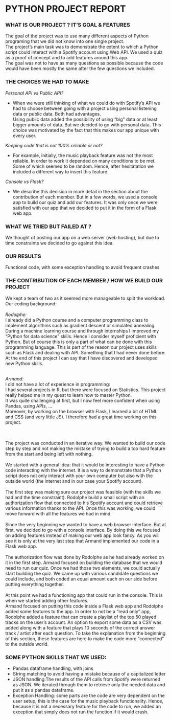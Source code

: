 # PYTHON PROJECT REPORT

### WHAT IS OUR PROJECT ? IT’S GOAL & FEATURES
The goal of the project was to use many different aspects of Python programing that we did not know into one single project. <br>
The project’s main task was to demonstrate the extent to which a Python script could interact with a Spotify account using Web API. 
We used a quiz as a proof of concept and to add features around this app. <br>
The goal was not to have as many questions as possible because the code would have been mostly the same after the few questions 
we included.
 
### THE CHOICES WE HAD TO MAKE
_Personal API vs Public API?_
- When we were still thinking of what we could do with Spotify’s API we had to choose between 
going with a project using personal listening data or public data. Both had advantages. <br>
Using public data added the possibility of using “big” data or at least bigger amounts of data. But we decided to go with personal data. 
This choice was motivated by the fact that this makes our app unique with every user. <br>

_Keeping code that is not 100% reliable or not?_
- For example, initially, the music playback feature was not the most reliable. In order to work it depended on many conditions to be met. 
Some of which seemed to be random. Hence, after hesitatation we included a different way to insert this feature. <br>

_Console vs Flask?_
- We describe this decision in more detail in the section about the contribution of each member. But in a few words, 
we used a console app to build our quiz and add our features. It was only once we were satisfied with our app that we decided 
to put it in the form of a Flask web app. <br>

### WHAT WE TRIED BUT FAILED AT ?
We thought of posting our app on a web server (web hosting), but due to time constraints we decided to go against this idea. 
 
### OUR RESULTS
Functional code, with some exception handling to avoid frequent crashes
 
### THE CONTRIBUTION OF EACH MEMBER / HOW WE BUILD OUR PROJECT
We kept a team of two as it seemed more manageable to split the workload. <br>
Our coding background: <br> <br>
_Rodolphe:_ <br>
I already did a Python course and a computer programming class to implement algorithms such as gradient descent or simulated annealing. 
During a machine learning course and through internships I improved my “Python for data science” skills. Hence I consider myself 
proficient with Python. But of course this is only a part of what can be done with this programming language. This is part of the 
reason our project uses skills such as Flask and dealing with API. Something that I had never done before. At the end of this project 
I can say that I have discovered and developed new Python skills. <br> <br>

_Armand:_  <br>
I did not have a lot of experience in programming: <br>
I had several projects in R, but there were focused on Statistics. This project really helped me in my quest to learn how to 
master Python. <br>
It was quite challenging at first, but I now feel more confident when using Pandas, using APIs, ... <br>
Moreover, by working on the browser with Flask, I learned a bit of HTML and CSS (and very little JS). I therefore had a great time 
working on this project.    
         <br>

<br>
The project was conducted in an iterative way. We wanted to build our code step by step and not making the mistake of trying to 
build a too hard feature from the start and being left with nothing. <br> <br>
We started with a general idea: that it would be interesting to have a Python code interacting with the internet. It is a way to 
demonstrate that a Python script does not only interact with your own computer but also with the outside world (the internet and in 
our case your Spotify account). <br> <br>
The first step was making sure our project was feasible (with the skills we had and the time constraint). Rodolphe build a small 
script with an authorization flow that connected to his Spotify account and could retrieve various information thanks to the API.
Once this was working, we could move forward with all the features we had in mind. <br> <br>
Since the very beginning we wanted to have a web browser interface. But at first, we decided to go with a console interface. 
By doing this we focused on adding features instead of making our web app look fancy. As you will see it is only at the very last 
step that Armand implemented our code in a Flask web app. <br><br>
The authorization flow was done by Rodolphe as he had already worked on it in the first step. Armand focused on building the 
database that we would need to run our quiz. Once we had those two elements, we could actually start building the quiz. We came 
up with various candidate questions we could include, and both coded an equal amount each on our side before putting everything 
together. <br> <br>
At this point we had a functioning app that could run in the console. This is when we started adding other features. <br>
Armand focused on putting this code inside a Flask web app and Rodolphe added some features to the app. In order to not be a 
“read only” app, Rodolphe added a feature that can create a playlist of the top 50 played tracks on the user’s account. 
An option to export some data as a CSV was added along with a feature that plays 10 seconds of the correct answer track / artist 
after each question. To take the explanation from the beginning of this section, these features are here to make the code more 
“connected” to the outside world. <br> 
 
### SOME PYTHON SKILLS THAT WE USED:
- Pandas dataframe handling, with joins
- String matching to avoid having a mistake because of a capitalized letter
- JSON handling:The results of the API calls from Spotify were returned as JSON. We iterated through them to retrieve only the needed data and put it as a pandas dataframe.
- Exception Handling: some parts are the code are very dependent on the user setup, this is the case for the music playback functionality. Hence, because it is not a necessary feature for the code to run, we added an exception that simply does not run the function if it would crash.
